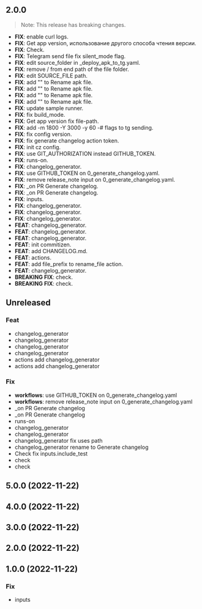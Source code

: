 ## 2.0.0

> Note: This release has breaking changes.

 - **FIX**: enable curl logs.
 - **FIX**: Get app version, использование другого способа чтения версии.
 - **FIX**: Check.
 - **FIX**: Telegram send file fix silent_mode flag.
 - **FIX**: edit source_folder in _deploy_apk_to_tg.yaml.
 - **FIX**: remove / from end path of the file folder.
 - **FIX**: edit SOURCE_FILE path.
 - **FIX**: add "" to Rename apk file.
 - **FIX**: add "" to Rename apk file.
 - **FIX**: add "" to Rename apk file.
 - **FIX**: add "" to Rename apk file.
 - **FIX**: update sample runner.
 - **FIX**: fix build_mode.
 - **FIX**: Get app version fix file-path.
 - **FIX**: add -m 1800 -Y 3000 -y 60 -# flags to tg sending.
 - **FIX**: fix config version.
 - **FIX**: fix generate changelog action token.
 - **FIX**: init cz config.
 - **FIX**: use GIT_AUTHORIZATION instead GITHUB_TOKEN.
 - **FIX**: runs-on.
 - **FIX**: changelog_generator.
 - **FIX**: use GITHUB_TOKEN on  0_generate_changelog.yaml.
 - **FIX**: remove release_note input on 0_generate_changelog.yaml.
 - **FIX**: _on PR Generate changelog.
 - **FIX**: _on PR Generate changelog.
 - **FIX**: inputs.
 - **FIX**: changelog_generator.
 - **FIX**: changelog_generator.
 - **FIX**: changelog_generator.
 - **FEAT**: changelog_generator.
 - **FEAT**: changelog_generator.
 - **FEAT**: changelog_generator.
 - **FEAT**: init commitizen.
 - **FEAT**: add CHANGELOG.md.
 - **FEAT**: actions.
 - **FEAT**: add file_prefix to rename_file action.
 - **FEAT**: changelog_generator.
 - **BREAKING** **FIX**: check.
 - **BREAKING** **FIX**: check.

## Unreleased

### Feat

- changelog_generator
- changelog_generator
- changelog_generator
- changelog_generator
- actions add changelog_generator
- actions
add changelog_generator

### Fix

- **workflows**: use GITHUB_TOKEN on  0_generate_changelog.yaml
- **workflows**: remove release_note input on 0_generate_changelog.yaml
- _on PR Generate changelog
- _on PR Generate changelog
- runs-on
- changelog_generator
- changelog_generator
- changelog_generator fix uses path
- changelog_generator rename to Generate changelog
- Check fix inputs.include_test
- check
- check

## 5.0.0 (2022-11-22)

## 4.0.0 (2022-11-22)

## 3.0.0 (2022-11-22)

## 2.0.0 (2022-11-22)

## 1.0.0 (2022-11-22)

### Fix

- inputs
